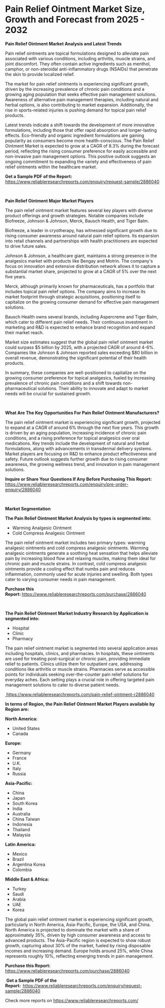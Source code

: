 <p><h1>Pain Relief Ointment Market Size, Growth and Forecast from 2025 - 2032</h1></p><p><strong>Pain Relief Ointment Market Analysis and Latest Trends</strong></p>
<p><p>Pain relief ointments are topical formulations designed to alleviate pain associated with various conditions, including arthritis, muscle strains, and joint discomfort. They often contain active ingredients such as menthol, camphor, or non-steroidal anti-inflammatory drugs (NSAIDs) that penetrate the skin to provide localized relief.</p><p>The market for pain relief ointments is experiencing significant growth, driven by the increasing prevalence of chronic pain conditions and a growing aging population that seeks effective pain management solutions. Awareness of alternative pain management therapies, including natural and herbal options, is also contributing to market expansion. Additionally, the rise in sports-related injuries is pushing demand for topical pain relief products.</p><p>Latest trends indicate a shift towards the development of more innovative formulations, including those that offer rapid absorption and longer-lasting effects. Eco-friendly and organic ingredient formulations are gaining popularity as consumers become more health-conscious. The Pain Relief Ointment Market is expected to grow at a CAGR of 8.3% during the forecast period, reflecting the rising consumer preference for easily accessible and non-invasive pain management options. This positive outlook suggests an ongoing commitment to expanding the variety and effectiveness of pain relief ointments within the healthcare market.</p></p>
<p><strong>Get a Sample PDF of the Report:&nbsp;</strong> <a href="https://www.reliableresearchreports.com/enquiry/request-sample/2886040?utm_campaign=1674&utm_medium=2&utm_source=Github&utm_content=ia&utm_term=13032025&utm_id=pain-relief-ointment">https://www.reliableresearchreports.com/enquiry/request-sample/2886040</a></p>
<p>&nbsp;</p>
<p><strong>Pain Relief Ointment Major Market Players</strong></p>
<p><p>The pain relief ointment market features several key players with diverse product offerings and growth strategies. Notable companies include Biofreeze, Johnson & Johnson, Merck, Bausch Health, and Tiger Balm. </p><p>Biofreeze, a leader in cryotherapy, has witnessed significant growth due to rising consumer awareness around natural pain relief options. Its expansion into retail channels and partnerships with health practitioners are expected to drive future sales.</p><p>Johnson & Johnson, a healthcare giant, maintains a strong presence in the analgesics market with products like Bengay and Motrin. The company's focus on innovation and extensive distribution network allows it to capture a substantial market share, projected to grow at a CAGR of 5% over the next five years.</p><p>Merck, although primarily known for pharmaceuticals, has a portfolio that includes topical pain relief options. The company aims to increase its market footprint through strategic acquisitions, positioning itself to capitalize on the growing consumer demand for effective pain management solutions.</p><p>Bausch Health owns several brands, including Aspercreme and Tiger Balm, which cater to different pain relief needs. Their continuous investment in marketing and R&D is expected to enhance brand recognition and expand their market reach.</p><p>Market size estimates suggest that the global pain relief ointment market could surpass $5 billion by 2025, with a projected CAGR of around 4-6%. Companies like Johnson & Johnson reported sales exceeding $80 billion in overall revenue, demonstrating the significant potential of their health products.</p><p>In summary, these companies are well-positioned to capitalize on the growing consumer preference for topical analgesics, fueled by increasing prevalence of chronic pain conditions and a shift towards non-pharmaceutical solutions. Their ability to innovate and adapt to market needs will be crucial for sustained growth.</p></p>
<p>&nbsp;</p>
<p><strong>What Are The Key Opportunities For Pain Relief Ointment Manufacturers?</strong></p>
<p><p>The pain relief ointment market is experiencing significant growth, projected to expand at a CAGR of around 6% through the next five years. This growth is driven by an aging population, increasing incidence of chronic pain conditions, and a rising preference for topical analgesics over oral medications. Key trends include the development of natural and herbal formulations, along with advancements in transdermal delivery systems. Market players are focusing on R&D to enhance product effectiveness and safety. Future outlook suggests further growth due to rising consumer awareness, the growing wellness trend, and innovation in pain management solutions.</p></p>
<p><strong>Inquire or Share Your Questions If Any Before Purchasing This Report:</strong> <a href="https://www.reliableresearchreports.com/enquiry/pre-order-enquiry/2886040?utm_campaign=1674&utm_medium=2&utm_source=Github&utm_content=ia&utm_term=13032025&utm_id=pain-relief-ointment">https://www.reliableresearchreports.com/enquiry/pre-order-enquiry/2886040</a></p>
<p>&nbsp;</p>
<p><strong>Market Segmentation</strong></p>
<p><strong>The Pain Relief Ointment Market Analysis by types is segmented into:</strong></p>
<p><ul><li> Warming Analgesic Ointment</li><li>Cold Compress Analgesic Ointment </li></ul></p>
<p><p>The pain relief ointment market includes two primary types: warming analgesic ointments and cold compress analgesic ointments. Warming analgesic ointments generate a soothing heat sensation that helps alleviate pain by increasing blood flow and relaxing muscles, making them ideal for chronic pain and muscle strains. In contrast, cold compress analgesic ointments provide a cooling effect that numbs pain and reduces inflammation, commonly used for acute injuries and swelling. Both types cater to varying consumer needs in pain management.</p></p>
<p><strong>Purchase this Report:&nbsp;</strong><a href="https://www.reliableresearchreports.com/purchase/2886040?utm_campaign=1674&utm_medium=2&utm_source=Github&utm_content=ia&utm_term=13032025&utm_id=pain-relief-ointment">https://www.reliableresearchreports.com/purchase/2886040</a></p>
<p>&nbsp;</p>
<p><strong>The Pain Relief Ointment Market Industry Research by Application is segmented into:</strong></p>
<p><ul><li> Hospital</li><li>Clinic</li><li>Pharmacy </li></ul></p>
<p><p>The pain relief ointment market is segmented into several application areas including hospitals, clinics, and pharmacies. In hospitals, these ointments are used for treating post-surgical or chronic pain, providing immediate relief to patients. Clinics utilize them for outpatient care, addressing conditions like arthritis or muscle strains. Pharmacies serve as accessible points for individuals seeking over-the-counter pain relief solutions for everyday aches. Each setting plays a crucial role in offering targeted pain management solutions to cater to diverse patient needs.</p></p>
<p><a href="https://www.reliableresearchreports.com/pain-relief-ointment-r2886040?utm_campaign=1674&utm_medium=2&utm_source=Github&utm_content=ia&utm_term=13032025&utm_id=pain-relief-ointment">&nbsp;https://www.reliableresearchreports.com/pain-relief-ointment-r2886040</a></p>
<p><strong>In terms of Region, the Pain Relief Ointment Market Players available by Region are:</strong></p>
<p>
    <p> <strong> North America: </strong>
        <ul>
            <li>United States</li>
            <li>Canada</li>
        </ul>
        </p> 
    <p> <strong> Europe: </strong>
        <ul>
            <li>Germany</li>
            <li>France</li>
            <li>U.K.</li>
            <li>Italy</li>
            <li>Russia</li>
        </ul>
        </p> 
    <p> <strong> Asia-Pacific: </strong>
        <ul>
            <li>China</li>
            <li>Japan</li>
            <li>South Korea</li>
            <li>India</li>
            <li>Australia</li>
            <li>China Taiwan</li>
            <li>Indonesia</li>
            <li>Thailand</li>
            <li>Malaysia</li>
        </ul>
        </p> 
    <p> <strong> Latin America: </strong>
        <ul>
            <li>Mexico</li>
            <li>Brazil</li>
            <li>Argentina Korea</li>
            <li>Colombia</li>
        </ul>
        </p> 
    <p> <strong> Middle East & Africa: </strong>
        <ul>
            <li>Turkey</li>
            <li>Saudi</li>
            <li>Arabia</li>
            <li>UAE</li>
            <li>Korea</li>
        </ul>
    </p>
    </p>
<p><p>The global pain relief ointment market is experiencing significant growth, particularly in North America, Asia-Pacific, Europe, the USA, and China. North America is projected to dominate the market with a share of approximately 35%, driven by high consumer awareness and access to advanced products. The Asia-Pacific region is expected to show robust growth, capturing about 30% of the market, fueled by rising disposable incomes and increasing demand. Europe holds around 25%, while China represents roughly 10%, reflecting emerging trends in pain management.</p></p>
<p><strong>Purchase this Report: </strong><a href="https://www.reliableresearchreports.com/purchase/2886040?utm_campaign=1674&utm_medium=2&utm_source=Github&utm_content=ia&utm_term=13032025&utm_id=pain-relief-ointment">https://www.reliableresearchreports.com/purchase/2886040</a></p>
<p>&nbsp;<strong>Get a Sample PDF of the Report:&nbsp;&nbsp;</strong><a href="https://www.reliableresearchreports.com/enquiry/request-sample/2886040?utm_campaign=1674&utm_medium=2&utm_source=Github&utm_content=ia&utm_term=13032025&utm_id=pain-relief-ointment">https://www.reliableresearchreports.com/enquiry/request-sample/2886040</a></p>
<p><strong></strong></p>
<p>Check more reports on <a href="https://www.reliableresearchreports.com/?utm_campaign=1674&utm_medium=2&utm_source=Github&utm_content=ia&utm_term=13032025&utm_id=pain-relief-ointment">https://www.reliableresearchreports.com/</a></p>